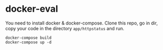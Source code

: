 # docker-eval
You need to install docker & docker-compose.
Clone this repo, go in dir, copy your code in the directory `app/httpstatus` and run.
```
docker-compose build
docker-compose up -d
```
